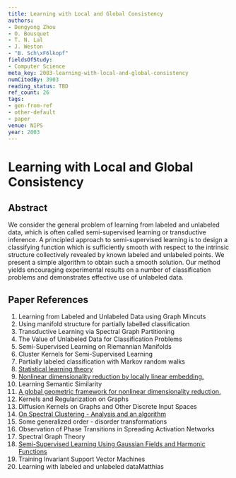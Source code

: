 ```yaml
---
title: Learning with Local and Global Consistency
authors:
- Dengyong Zhou
- O. Bousquet
- T. N. Lal
- J. Weston
- "B. Sch\xF6lkopf"
fieldsOfStudy:
- Computer Science
meta_key: 2003-learning-with-local-and-global-consistency
numCitedBy: 3903
reading_status: TBD
ref_count: 26
tags:
- gen-from-ref
- other-default
- paper
venue: NIPS
year: 2003
---
```


# Learning with Local and Global Consistency

## Abstract

We consider the general problem of learning from labeled and unlabeled data, which is often called semi-supervised learning or transductive inference. A principled approach to semi-supervised learning is to design a classifying function which is sufficiently smooth with respect to the intrinsic structure collectively revealed by known labeled and unlabeled points. We present a simple algorithm to obtain such a smooth solution. Our method yields encouraging experimental results on a number of classification problems and demonstrates effective use of unlabeled data.

## Paper References

1. Learning from Labeled and Unlabeled Data using Graph Mincuts
2. Using manifold structure for partially labelled classification
3. Transductive Learning via Spectral Graph Partitioning
4. The Value of Unlabeled Data for Classification Problems
5. Semi-Supervised Learning on Riemannian Manifolds
6. Cluster Kernels for Semi-Supervised Learning
7. Partially labeled classification with Markov random walks
8. [Statistical learning theory](1998-statistical-learning-theory)
9. [Nonlinear dimensionality reduction by locally linear embedding.](2000-nonlinear-dimensionality-reduction-by-locally-linear-embedding)
10. Learning Semantic Similarity
11. [A global geometric framework for nonlinear dimensionality reduction.](2000-a-global-geometric-framework-for-nonlinear-dimensionality-reduction)
12. Kernels and Regularization on Graphs
13. Diffusion Kernels on Graphs and Other Discrete Input Spaces
14. [On Spectral Clustering - Analysis and an algorithm](2001-on-spectral-clustering-analysis-and-an-algorithm)
15. Some generalized order - disorder transformations
16. Observation of Phase Transitions in Spreading Activation Networks
17. Spectral Graph Theory
18. [Semi-Supervised Learning Using Gaussian Fields and Harmonic Functions](2003-semi-supervised-learning-using-gaussian-fields-and-harmonic-functions)
19. Training Invariant Support Vector Machines
20. Learning with labeled and unlabeled dataMatthias
